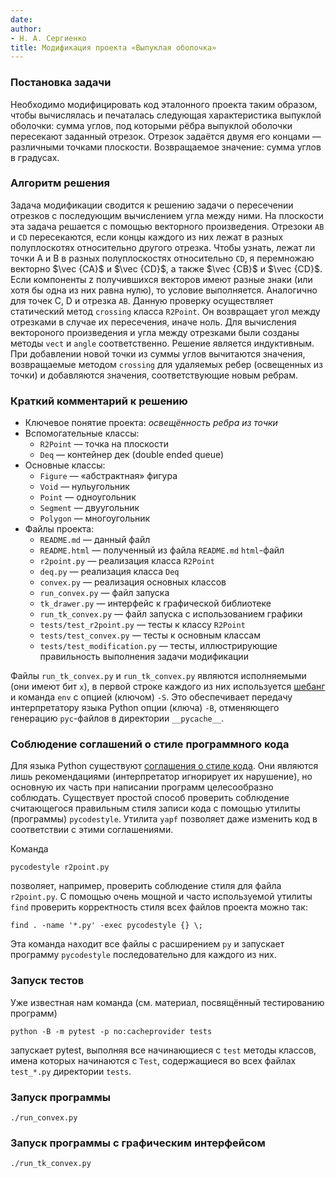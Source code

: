```yaml
---
date: 
author:
- Н. А. Сергиенко
title: Модификация проекта «Выпуклая оболочка»
---
```


### Постановка задачи

Необходимо модифицировать код эталонного проекта таким образом, чтобы вычислялась 
и печаталась следующая характеристика выпуклой оболочки: сумма углов, под которыми рёбра выпуклой оболочки
пересекают заданный отрезок. Отрезок задаётся двумя его концами — различными точками плоскости. 
Возвращаемое значение: сумма углов в градусах.

### Алгоритм решения

Задача модификации сводится к решению задачи о пересечении отрезков с последующим вычислением угла между ними.
На плоскости эта задача решается с помощью векторного произведения. Отрезоки `AB` и `CD` пересекаются, если концы
каждого из них лежат в разных полуплоскотях относительно другого отрезка. Чтобы узнать, лежат ли точки A и B в
разных полуплоскостях относительно `CD`, я перемножаю векторно $\vec {CA}$ и $\vec {CD}$, а также $\vec {CB}$ и
$\vec {CD}$. Если компоненты z получившихся векторов имеют разные знаки (или хотя бы одна из них равна нулю), то
условие выполняется. Аналогично для точек C, D и отрезка `AB`. Данную проверку осуществляет статический метод 
`crossing` класса `R2Point`. Он возвращает угол между отрезками в случае их пересечения, иначе ноль. Для
вычисления вектороного произведения и угла между отрезками были созданы методы `vect` и `angle` соответственно.
Решение является индуктивным. При добавлении новой точки из суммы углов вычитаются значения, возвращаемые
методом `crossing` для удаляемых ребер (освещенных из точки) и добавляются значения, соответствующие новым ребрам.

### Краткий комментарий к решению

- Ключевое понятие проекта: *освещённость ребра из точки* 
- Вспомогательные классы:
    - `R2Point` — точка на плоскости
    - `Deq` — контейнер дек (double ended queue)
- Основные классы:
    - `Figure` — «абстрактная» фигура
    - `Void` — нульугольник
    - `Point` — одноугольник
    - `Segment` — двуугольник
    - `Polygon` — многоугольник
- Файлы проекта:
    - `README.md` — данный файл
    - `README.html` — полученный из файла `README.md` `html`-файл
    - `r2point.py` — реализация класса `R2Point`
    - `deq.py` —  реализация класса `Deq`
    - `convex.py` — реализация основных классов
    - `run_convex.py` — файл запуска
    - `tk_drawer.py` — интерфейс к графической библиотеке
    - `run_tk_convex.py` — файл запуска с использованием графики
    - `tests/test_r2point.py` — тесты к классу `R2Point`
    - `tests/test_convex.py` — тесты к основным классам
    - `tests/test_modification.py` — тесты, иллюстрирующие правильность выполнения задачи модификации

Файлы `run_tk_convex.py` и `run_tk_convex.py` являются исполняемыми (они имеют
бит `x`), в первой строке каждого из них используется [шебанг](https://ru.wikipedia.org/wiki/%D0%A8%D0%B5%D0%B1%D0%B0%D0%BD%D0%B3_(Unix)) и команда `env` с
опцией (ключом) `-S`. Это обеспечивает передачу интерпретатору языка Python
опции (ключа) `-B`, отменяющего генерацию `pyc`-файлов в директории
`__pycache__`.

### Соблюдение соглашений о стиле программного кода

Для языка Python существуют [соглашения о стиле
кода](https://www.python.org/dev/peps/pep-0008/). Они являются лишь
рекомендациями (интерпретатор игнорирует их нарушение), но основную их
часть при написании программ целесообразно соблюдать. Существует простой
способ проверить соблюдение считающегося правильным
стиля записи кода с помощью утилиты (программы) `pycodestyle`. Утилита
`yapf` позволяет даже изменить код в соответствии с этими соглашениями.

Команда 

    pycodestyle r2point.py

позволяет, например, проверить соблюдение стиля для файла `r2point.py`.
С помощью очень мощной и часто используемой утилиты `find` проверить
корректность стиля всех файлов проекта можно так:

    find . -name '*.py' -exec pycodestyle {} \;

Эта команда находит все файлы с расширением `py` и запускает программу
`pycodestyle` последовательно для каждого из них.

### Запуск тестов

Уже известная нам команда (см. материал, посвящённый тестированию программ)

    python -B -m pytest -p no:cacheprovider tests

запускает pytest, выполняя все начинающиеся с `test` методы классов,
имена которых начинаются с `Test`, содержащиеся во всех файлах `test_*.py`
директории `tests`.

### Запуск программы

`./run_convex.py`

### Запуск программы с графическим интерфейсом

`./run_tk_convex.py`
